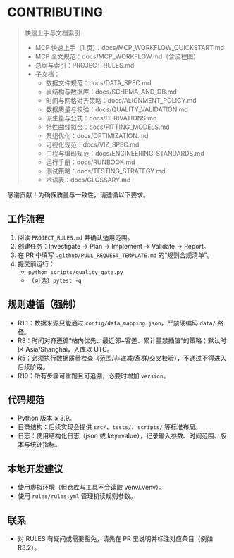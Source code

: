 # CONTRIBUTING

> 快速上手与文档索引
>
> - MCP 快速上手（1 页）：docs/MCP_WORKFLOW_QUICKSTART.md
> - MCP 全文规范：docs/MCP_WORKFLOW.md（含流程图）
> - 总纲与索引：PROJECT_RULES.md
> - 子文档：
>   - 数据文件规范：docs/DATA_SPEC.md
>   - 表结构与数据库：docs/SCHEMA_AND_DB.md
>   - 时间与网格对齐策略：docs/ALIGNMENT_POLICY.md
>   - 数据质量与校验：docs/QUALITY_VALIDATION.md
>   - 派生量与公式：docs/DERIVATIONS.md
>   - 特性曲线拟合：docs/FITTING_MODELS.md
>   - 泵组优化：docs/OPTIMIZATION.md
>   - 可视化规范：docs/VIZ_SPEC.md
>   - 工程与编码规范：docs/ENGINEERING_STANDARDS.md
>   - 运行手册：docs/RUNBOOK.md
>   - 测试策略：docs/TESTING_STRATEGY.md
>   - 术语表：docs/GLOSSARY.md

感谢贡献！为确保质量与一致性，请遵循以下要求。

## 工作流程

1. 阅读 `PROJECT_RULES.md` 并确认适用范围。
1. 创建任务：Investigate → Plan → Implement → Validate → Report。
1. 在 PR 中填写 `.github/PULL_REQUEST_TEMPLATE.md` 的“规则合规清单”。
1. 提交前运行：
   - `python scripts/quality_gate.py`
   - （可选）`pytest -q`

## 规则遵循（强制）

- R1.1：数据来源只能通过 `config/data_mapping.json`，严禁硬编码 `data/` 路径。
- R3：时间对齐遵循“站内优先、最近邻+容差、累计量禁插值”的策略；默认时区 Asia/Shanghai，入库以 UTC。
- R5：必须执行数据质量检查（范围/非递减/离群/交叉校验），不通过不得进入后续阶段。
- R10：所有步骤可重跑且可追溯，必要时增加 `version`。

## 代码规范

- Python 版本 ≥ 3.9。
- 目录结构：后续实现会提供 `src/`、`tests/`、`scripts/` 等标准布局。
- 日志：使用结构化日志（json 或 key=value），记录输入参数、时间范围、版本与统计指标。

## 本地开发建议

- 使用虚拟环境（但仓库与工具不会读取 venv/.venv）。
- 使用 `rules/rules.yml` 管理机读规则参数。

## 联系

- 对 RULES 有疑问或需要豁免，请先在 PR 里说明并标注对应条目（例如 R3.2）。
